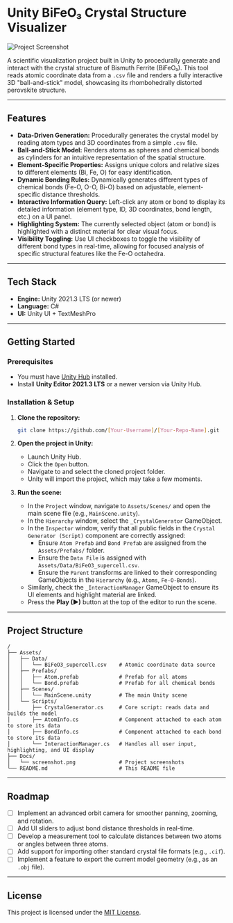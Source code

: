 # Unity BiFeO₃ Crystal Structure Visualizer

![Project Screenshot](https://raw.githubusercontent.com/[Your-Username]/[Your-Repo-Name]/main/Docs/screenshot.png)


A scientific visualization project built in Unity to procedurally generate and interact with the crystal structure of Bismuth Ferrite (BiFeO₃). This tool reads atomic coordinate data from a `.csv` file and renders a fully interactive 3D "ball-and-stick" model, showcasing its rhombohedrally distorted perovskite structure.

---

## Features

*   **Data-Driven Generation:** Procedurally generates the crystal model by reading atom types and 3D coordinates from a simple `.csv` file.
*   **Ball-and-Stick Model:** Renders atoms as spheres and chemical bonds as cylinders for an intuitive representation of the spatial structure.
*   **Element-Specific Properties:** Assigns unique colors and relative sizes to different elements (Bi, Fe, O) for easy identification.
*   **Dynamic Bonding Rules:** Dynamically generates different types of chemical bonds (Fe-O, O-O, Bi-O) based on adjustable, element-specific distance thresholds.
*   **Interactive Information Query:** Left-click any atom or bond to display its detailed information (element type, ID, 3D coordinates, bond length, etc.) on a UI panel.
*   **Highlighting System:** The currently selected object (atom or bond) is highlighted with a distinct material for clear visual focus.
*   **Visibility Toggling:** Use UI checkboxes to toggle the visibility of different bond types in real-time, allowing for focused analysis of specific structural features like the Fe-O octahedra.

---

## Tech Stack

*   **Engine:** Unity 2021.3 LTS (or newer)
*   **Language:** C#
*   **UI:** Unity UI + TextMeshPro

---

## Getting Started

### Prerequisites

*   You must have [Unity Hub](https://unity.com/download) installed.
*   Install **Unity Editor 2021.3 LTS** or a newer version via Unity Hub.

### Installation & Setup

1.  **Clone the repository:**
    ```bash
    git clone https://github.com/[Your-Username]/[Your-Repo-Name].git
    ```
2.  **Open the project in Unity:**
    *   Launch Unity Hub.
    *   Click the `Open` button.
    *   Navigate to and select the cloned project folder.
    *   Unity will import the project, which may take a few moments.

3.  **Run the scene:**
    *   In the `Project` window, navigate to `Assets/Scenes/` and open the main scene file (e.g., `MainScene.unity`).
    *   In the `Hierarchy` window, select the `_CrystalGenerator` GameObject.
    *   In the `Inspector` window, verify that all public fields in the `Crystal Generator (Script)` component are correctly assigned:
        *   Ensure `Atom Prefab` and `Bond Prefab` are assigned from the `Assets/Prefabs/` folder.
        *   Ensure the `Data File` is assigned with `Assets/Data/BiFeO3_supercell.csv`.
        *   Ensure the `Parent` transforms are linked to their corresponding GameObjects in the `Hierarchy` (e.g., `Atoms`, `Fe-O-Bonds`).
    *   Similarly, check the `_InteractionManager` GameObject to ensure its UI elements and highlight material are linked.
    *   Press the **Play (▶)** button at the top of the editor to run the scene.

---

## Project Structure

```
/
├── Assets/
│   ├── Data/
│   │   └── BiFeO3_supercell.csv    # Atomic coordinate data source
│   ├── Prefabs/
│   │   ├── Atom.prefab             # Prefab for all atoms
│   │   └── Bond.prefab             # Prefab for all chemical bonds
│   ├── Scenes/
│   │   └── MainScene.unity         # The main Unity scene
│   └── Scripts/
│       ├── CrystalGenerator.cs     # Core script: reads data and builds the model
│       ├── AtomInfo.cs             # Component attached to each atom to store its data
│       ├── BondInfo.cs             # Component attached to each bond to store its data
│       └── InteractionManager.cs   # Handles all user input, highlighting, and UI display
├── Docs/
│   └── screenshot.png              # Project screenshots
└── README.md                       # This README file
```

---

## Roadmap

*   [ ] Implement an advanced orbit camera for smoother panning, zooming, and rotation.
*   [ ] Add UI sliders to adjust bond distance thresholds in real-time.
*   [ ] Develop a measurement tool to calculate distances between two atoms or angles between three atoms.
*   [ ] Add support for importing other standard crystal file formats (e.g., `.cif`).
*   [ ] Implement a feature to export the current model geometry (e.g., as an `.obj` file).

---

## License

This project is licensed under the [MIT License](LICENSE.md).
